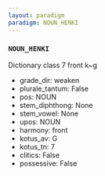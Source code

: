 ```yaml
---
layout: paradigm
paradigm: NOUN_HENKI
---
```

### ` NOUN_HENKI `

Dictionary class 7 front k~g
* grade_dir: weaken
* plurale_tantum: False
* pos: NOUN
* stem_diphthong: None
* stem_vowel: None
* upos: NOUN
* harmony: front
* kotus_av: G
* kotus_tn: 7
* clitics: False
* possessive: False
